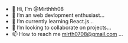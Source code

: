 - 👋 Hi, I’m @Mirthhh08
- 👀 I’m an web devlopment enthusiast...
- 🌱 I’m currently learning  React.js...
- 💞️ I’m looking to collaborate on projects...
- 📫 How to reach me mirth0708@gmail.com ...

<!---
Mirthhh08/Mirthhh08 is a ✨ special ✨ repository because its `README.md` (this file) appears on your GitHub profile.
You can click the Preview link to take a look at your changes.
--->
